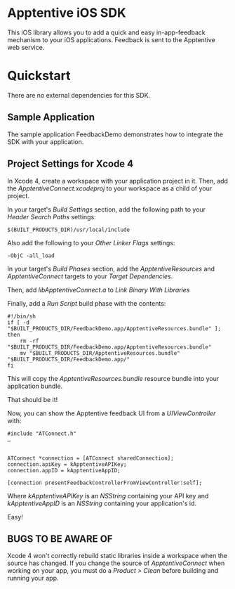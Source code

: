 Apptentive iOS SDK
==================

This iOS library allows you to add a quick and easy in-app-feedback mechanism
to your iOS applications. Feedback is sent to the Apptentive web service.

Quickstart
==========

There are no external dependencies for this SDK.

Sample Application
------------------
The sample application FeedbackDemo demonstrates how to integrate the SDK
with your application.

Project Settings for Xcode 4
----------------------------
In Xcode 4, create a workspace with your application project in it. Then,
add the _ApptentiveConnect.xcodeproj_ to your workspace as a child of your
project.

In your target's _Build Settings_ section, add the following path to your 
_Header Search Paths_ settings:

    $(BUILT_PRODUCTS_DIR)/usr/local/include
    
Also add the following to your _Other Linker Flags_ settings:

    -ObjC -all_load

In your target's _Build Phases_ section, add the _ApptentiveResources_ and
_ApptentiveConnect_ targets to your _Target Dependencies_.

Then, add _libApptentiveConnect.a_ to _Link Binary With Libraries_

Finally, add a _Run Script_ build phase with the contents:

    #!/bin/sh
    if [ -d "$BUILT_PRODUCTS_DIR/FeedbackDemo.app/ApptentiveResources.bundle" ]; then
        rm -rf "$BUILT_PRODUCTS_DIR/FeedbackDemo.app/ApptentiveResources.bundle"
        mv "$BUILT_PRODUCTS_DIR/ApptentiveResources.bundle" "$BUILT_PRODUCTS_DIR/FeedbackDemo.app/"
    fi

This will copy the _ApptentiveResources.bundle_ resource bundle into your
application bundle.

That should be it!

Now, you can show the Apptentive feedback UI from a _UIViewController_ with:

    #include "ATConnect.h"
    …
    
    
    ATConnect *connection = [ATConnect sharedConnection];
    connection.apiKey = kApptentiveAPIKey;
    connection.appID = kApptentiveAppID;
    
    [connection presentFeedbackControllerFromViewController:self];

Where _kApptentiveAPIKey_ is an _NSString_ containing your API key and 
_kApptentiveAppID_ is an _NSString_ containing your application's id.
    
Easy!

BUGS TO BE AWARE OF
-------------------
Xcode 4 won't correctly rebuild static libraries inside a workspace when the source has changed. If you change the source of _ApptentiveConnect_ when
working on your app, you must do a _Product > Clean_ before building and
running your app.
